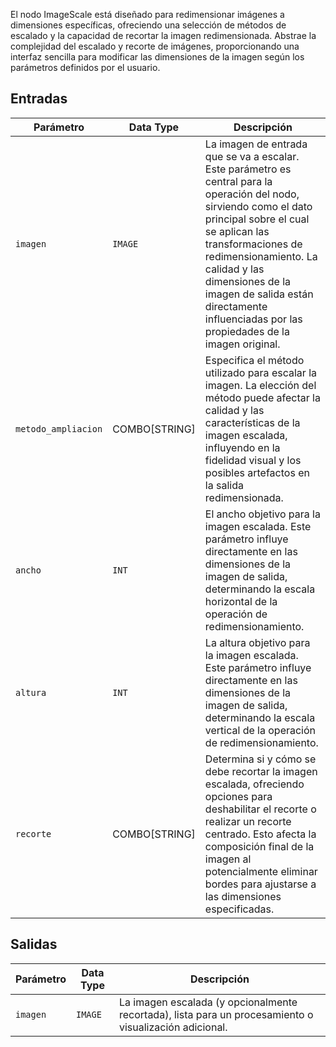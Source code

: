 El nodo ImageScale está diseñado para redimensionar imágenes a dimensiones específicas, ofreciendo una selección de métodos de escalado y la capacidad de recortar la imagen redimensionada. Abstrae la complejidad del escalado y recorte de imágenes, proporcionando una interfaz sencilla para modificar las dimensiones de la imagen según los parámetros definidos por el usuario.

## Entradas

| Parámetro       | Data Type | Descripción                                                                           |
|-----------------|-------------|---------------------------------------------------------------------------------------|
| `imagen`         | `IMAGE`     | La imagen de entrada que se va a escalar. Este parámetro es central para la operación del nodo, sirviendo como el dato principal sobre el cual se aplican las transformaciones de redimensionamiento. La calidad y las dimensiones de la imagen de salida están directamente influenciadas por las propiedades de la imagen original. |
| `metodo_ampliacion`| COMBO[STRING] | Especifica el método utilizado para escalar la imagen. La elección del método puede afectar la calidad y las características de la imagen escalada, influyendo en la fidelidad visual y los posibles artefactos en la salida redimensionada. |
| `ancho`         | `INT`       | El ancho objetivo para la imagen escalada. Este parámetro influye directamente en las dimensiones de la imagen de salida, determinando la escala horizontal de la operación de redimensionamiento. |
| `altura`        | `INT`       | La altura objetivo para la imagen escalada. Este parámetro influye directamente en las dimensiones de la imagen de salida, determinando la escala vertical de la operación de redimensionamiento. |
| `recorte`          | COMBO[STRING] | Determina si y cómo se debe recortar la imagen escalada, ofreciendo opciones para deshabilitar el recorte o realizar un recorte centrado. Esto afecta la composición final de la imagen al potencialmente eliminar bordes para ajustarse a las dimensiones especificadas. |

## Salidas

| Parámetro | Data Type | Descripción |
|-----------|-------------|-------------|
| `imagen`   | `IMAGE`     | La imagen escalada (y opcionalmente recortada), lista para un procesamiento o visualización adicional. |
